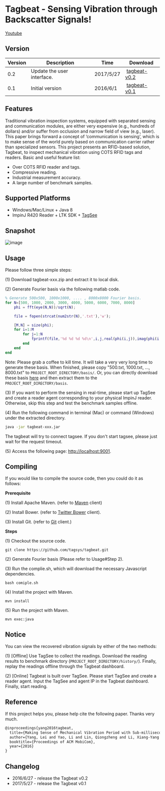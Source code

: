 # <strong>Tagbeat - Sensing Vibration through Backscatter Signals!</strong>

<a href="https://youtu.be/2QOaLTucS1M" target="_blank">Youtube</a>

## <strong>Version</strong>
| Version | Description | Time | Download |
|---------|-------------|------|----------|
| 0.2     | Update the user interface. | 2017/5/27 |  [tagbeat-v0.2](https://dl.dropboxusercontent.com/u/24821416/tagbeat/tagbeat-v0.2.zip)|
| 0.1     | Initial version | 2016/6/1 |  [tagbeat-v0.1](https://www.dropbox.com/s/k3b2k9ltf85zk9v/tagbeat-v0.1.zip?dl=0)|


## <strong>Features</strong>

Traditional vibration inspection systems, equipped with separated sensing and communication modules,
are either very expensive (e.g., hundreds of dollars) and/or suffer from occlusion and narrow field of view (e.g., laser).
This paper brings forward a concept of ‘communication is sensing’,
which is to make sense of the world purely based on communication carrier rather than specialized sensors.
This project presents an RFID-based solution, Tagbeat, to inspect mechanical vibration using COTS RFID tags and readers.
Basic and useful feature list:

 * Over COTS RFID reader and tags.
 * Compressive reading.
 * Industrial measurement accuracy.
 * A large number of benchmark samples.
 

## <strong>Supported Platforms</strong>

* Windows/Mac/Linux + Java 8
* ImpinJ R420 Reader + LTK SDK + <a href="http://github.com/tagsys/tagsee" target="_blank">TagSee</a>

## <strong>Snapshot</strong>

 ![image](https://github.com/tagsys/tagbeat/blob/master/public/img/snapshot.png?raw=true)

## <strong>Usage</strong>

Please follow three simple steps:

(1) Download tagbeat-xxx.zip and extract it to local disk.

(2) Generate Fourier basis via the following matlab code.
```matlab
% Generate 500x500, 1000x1000, .... , 8000x8000 Fourier basis.
for N=[500, 1000, 2000, 3000, 4000, 5000, 6000, 7000, 8000]
    phi = fft(eye(N,N))/sqrt(N);

    file = fopen(strcat(num2str(N),'.txt'),'w');

    [M,N] = size(phi);
    for i=1:M
        for j=1:N
            fprintf(file,'%d %d %d %d\n',i,j,real(phi(i,j)),imag(phi(i,j)));
        end
    end
end
```
Note: Please grab a coffee to kill time. It will take a very very long time to generate these basis. When finished, please copy "500.txt, 1000.txt, ..., 8000.txt" to  <code>PROJECT_ROOT_DIRECTORY/basis/</code>.
Or, you can directly download these basis [here](https://github.com/tagsys/tagbeat/tree/master/basis) and then extract them to the <code>PROJECT_ROOT_DIRECTORY/basis</code>.

(3) If you want to perform the sensing in real-time,
please start up TagSee and create a reader agent corresponding to your physical ImpinJ reader.
Otherwise, skip this step and test the benchmark samples offline.

(4) Run the following command in terminal (Mac) or command (Windows) under the extracted directory.
```bash
java -jar tagbeat-xxx.jar
```
The tagbeat will try to connect tagsee. If you don't start tagsee, please just wait for the request timeout.

(5) Access the following page: [http://localhost:9001](http://localhost:9001).

## <strong>Compiling</strong>

If you would like to compile the source code, then you could do it as follows:

<strong>Prerequisite</strong>

 (1) Install Apache Maven. (refer to <a href="https://maven.apache.org/install.html" target="_blank">Maven</a> client)

 (2) Install Bower. (refer to <a href="http://bower.io/" target="_blank">Twitter Bower</a> client).

 (3) Install Git. (refer to <a href="https://git-scm.com/downloads" target="_blank">Git</a> client.)

<strong>Steps</strong>

 (1) Checkout the source code.
```
git clone https://github.com/tagsys/tagbeat.git
```
 (2) Generate Fourier basis (Please refer to Usage#Step 2).

 (3) Run the complie.sh, which will download the necessary Javascript dependencies.
```
bash comiple.sh
```
 (4) Install the project with Maven.
```
mvn install
```
 (5) Run the project with Maven.
```
mvn exec:java
```

## <strong>Notice</strong>

You can view the recovered vibration signals by either of the two methods:

(1) [Offline] Use TagSee to collect the readings. Download the reading results to benchmark directory (<code>PROJECT_ROOT_DIRECTORY/history/</code>).
Finally, replay the readings offline through the Tagbeat dashboard.

(2) [Online] Tagbeat is built over TagSee. Please start TagSee and create a reader agent. Input the TagSee and agent IP in the Tagbeat dashboard. Finally, start reading.

## Reference

If this project helps you, please help cite the following paper. Thanks very much.

```latex
@inproceedings{yang2016tagbeat,
  title={Making Sense of Mechanical Vibration Period with Sub-millisecond Accuracy Using Backscatter Signals},
  author={Yang, Lei and Yao, Li and Lin, Qiongzheng and Li, Xiang-Yang and Liu, Yunhao},
  booktitle={Proceedings of ACM MobiCom},
  year={2016}
}

```

## Changelog

* 2016/6/27 - release the Tagbeat v0.2
* 2017/5/27 - release the Tagbeat v0.1
